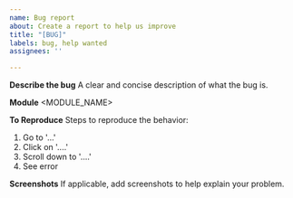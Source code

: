 ```yaml
---
name: Bug report
about: Create a report to help us improve
title: "[BUG]"
labels: bug, help wanted
assignees: ''

---
```


**Describe the bug**
A clear and concise description of what the bug is.

**Module**
<MODULE_NAME>

**To Reproduce**
Steps to reproduce the behavior:
1. Go to '...'
2. Click on '....'
3. Scroll down to '....'
4. See error

**Screenshots**
If applicable, add screenshots to help explain your problem.
